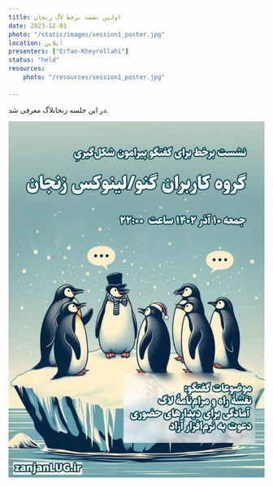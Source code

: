 ```yaml
---
title: اولین نشست برخط لاگ زنجان
date: 2023-12-01
photo: "/static/images/session1_poster.jpg"
location: آنلاین
presenters: ["Erfan-Kheyrollahi"]
status: "held"
resources:
    photo: "/resources/session1_poster.jpg"

---
```


در این جلسه زنجانلاگ معرفی شد.

![poster](../resources/session1_poster.jpg)